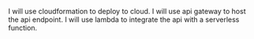 I will use cloudformation to deploy to cloud.
I will use api gateway to host the api endpoint.
I will use lambda to integrate the api with a serverless function. 
